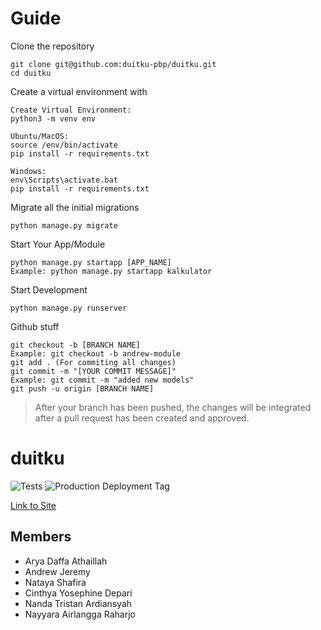 # Guide

Clone the repository

```
git clone git@github.com:duitku-pbp/duitku.git
cd duitku
```

Create a virtual environment with

```
Create Virtual Environment:
python3 -m venv env

Ubuntu/MacOS:
source /env/bin/activate
pip install -r requirements.txt

Windows:
env\Scripts\activate.bat
pip install -r requirements.txt
```

Migrate all the initial migrations

```
python manage.py migrate
```

Start Your App/Module

```
python manage.py startapp [APP_NAME]
Example: python manage.py startapp kalkulator
```

Start Development

```
python manage.py runserver
```

Github stuff

```
git checkout -b [BRANCH NAME]
Example: git checkout -b andrew-module
git add . (For commiting all changes)
git commit -m "[YOUR COMMIT MESSAGE]"
Example: git commit -m "added new models"
git push -u origin [BRANCH NAME]
```

> After your branch has been pushed, the changes will be integrated after a pull request has been created and approved.

# duitku

<!-- Tags and Links -->

[tests]: https://github.com/duitku-pbp/duitku/actions/workflows/test.yml/badge.svg?branch=main
[production deployment tag]: https://github.com/duitku-pbp/duitku/actions/workflows/deploy.yml/badge.svg?branch=main
[link to site]: https://duitku.nairlangga.com

![Tests]
![Production Deployment Tag]

[Link to Site]

## Members

- Arya Daffa Athaillah
- Andrew Jeremy
- Nataya Shafira
- Cinthya Yosephine Depari
- Nanda Tristan Ardiansyah
- Nayyara Airlangga Raharjo
